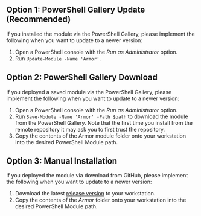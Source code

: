 ## Option 1: PowerShell Gallery Update (Recommended)

If you installed the module via the PowerShell Gallery, please implement the following when you want to update to a newer version:

1. Open a PowerShell console with the *Run as Administrator* option.
1. Run `Update-Module -Name 'Armor'`.

## Option 2: PowerShell Gallery Download

If you deployed a saved module via the PowerShell Gallery, please implement the following when you want to update to a newer version:

1. Open a PowerShell console with the *Run as Administrator* option.
1. Run `Save-Module -Name 'Armor' -Path $path` to download the module from the PowerShell Gallery. Note that the first time you install from the remote repository it may ask you to first trust the repository.
1. Copy the contents of the Armor module folder onto your workstation into the desired PowerShell Module path.

## Option 3: Manual Installation

If you deployed the module via download from GitHub, please implement the following when you want to update to a newer version:

1. Download the latest [release version][release] to your workstation.
1. Copy the contents of the *Armor* folder onto your workstation into the desired PowerShell Module path.

[release]: https://github.com/tlindsay42/ArmorPowerShell/releases
